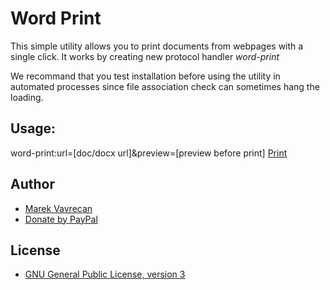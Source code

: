 # Word Print

This simple utility allows you to print documents from webpages with a single click.
It works by creating new protocol handler *word-print*

We recommand that you test installation before using the utility in automated processes since file association check can sometimes hang the loading.

## Usage:
word-print:url=[doc/docx url]&preview=[preview before print]
<a href="word-print:url=http://example.me/file.docx&preview=1">Print</a>

## Author
- [Marek Vavrecan](mailto:vavrecan@gmail.com)
- [Donate by PayPal](https://www.paypal.com/cgi-bin/webscr?cmd=_donations&business=DX479UBWGSMUG&lc=US&item_name=Word%20Print&currency_code=USD&bn=PP%2dDonationsBF%3abtn_donateCC_LG%2egif%3aNonHosted)

## License
- [GNU General Public License, version 3](http://www.gnu.org/licenses/gpl-3.0.html)